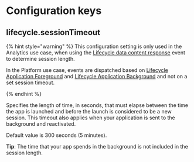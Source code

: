 # Configuration keys

## lifecycle.sessionTimeout

{% hint style="warning" %}
This configuration setting is only used in the Analytics use case, when using the [Lifecycle data content response](https://aep-sdks.gitbook.io/docs/foundation-extensions/mobile-core/lifecycle/lifecycle-event-reference#lifecycle-data-content-response) event to determine session length.

In the Platform use case, events are dispatched based on [Lifecycle Application Foreground](https://aep-sdks.gitbook.io/docs/foundation-extensions/mobile-core/lifecycle/lifecycle-event-reference#lifecycle-application-foreground) and [Lifecycle Application Background](https://aep-sdks.gitbook.io/docs/foundation-extensions/mobile-core/lifecycle/lifecycle-event-reference#lifecycle-application-background) and not on a set session timeout.

{% endhint %}

Specifies the length of time, in seconds, that must elapse between the time the app is launched and before the launch is considered to be a new session. This timeout also applies when your application is sent to the background and reactivated.

Default value is 300 seconds (5 minutes).

**Tip**: The time that your app spends in the background is not included in the session length.

